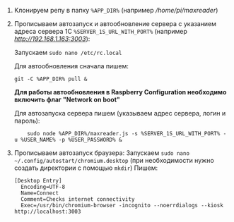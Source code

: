 1. Клонируем репу в папку `%APP_DIR%` (например */home/pi/maxreader*)
2. Прописываем автозапуск и автообновление сервера с указанием адреса сервера 1С `%SERVER_1S_URL_WITH_PORT%` (например *http://192.168.1.163:3003*):
    
    Запускаем `sudo nano /etc/rc.local`
    
    Для автообновления сначала пишем:
    ```
    git -C %APP_DIR% pull &
    ```
    **Для работы автообновления в Raspberry Configuration необходимо включить флаг "Network on boot"**
    
    Для автозапуска сервера пишем (указываем адрес сервера, логин и пароль):
    ```
        sudo node %APP_DIR%/maxreader.js -s %SERVER_1S_URL_WITH_PORT% -u %USER_NAME% -p %USER_PASSWORD% &
    ```
      
3. Прописываем автозапуск браузера:
    Запускаем `sudo nano ~/.config/autostart/chromium.desktop` (при необходимости нужно создать директории с помощью `mkdir`)
      Пишем:
      ```
      [Desktop Entry]
        Encoding=UTF-8
        Name=Connect
        Comment=Checks internet connectivity
        Exec=/usr/bin/chromium-browser -incognito --noerrdialogs --kiosk http://localhost:3003
      ```
